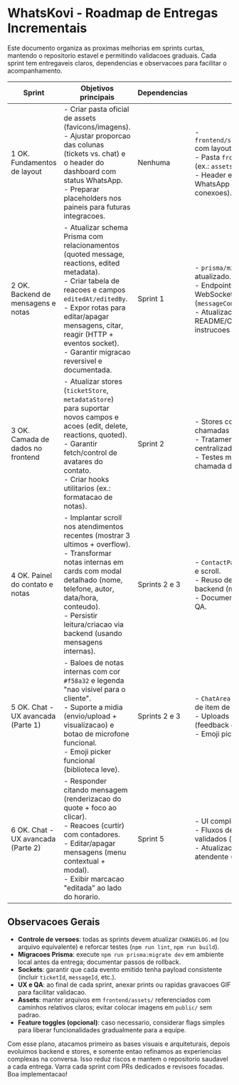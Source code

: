 # WhatsKovi - Roadmap de Entregas Incrementais

Este documento organiza as proximas melhorias em sprints curtas, mantendo o repositorio estavel e permitindo validacoes graduais. Cada sprint tem entregaveis claros, dependencias e observacoes para facilitar o acompanhamento.

| Sprint | Objetivos principais | Dependencias | Entregaveis |
| ------ | ------------------- | ------------ | ----------- |
| 1 OK. Fundamentos de layout | - Criar pasta oficial de assets (favicons/imagens).<br>- Ajustar proporcao das colunas (tickets vs. chat) e o header do dashboard com status WhatsApp.<br>- Preparar placeholders nos paineis para futuras integracoes. | Nenhuma | - `frontend/src/app/dashboard/page.tsx` com layout atualizado.<br>- Pasta `frontend/assets/` estruturada (ex.: `assets/icons`, `assets/images`).<br>- Header exibindo status/numero do WhatsApp (dados do store de conexoes). |
| 2 OK. Backend de mensagens e notas | - Atualizar schema Prisma com relacionamentos (quoted message, reactions, edited metadata).<br>- Criar tabela de reacoes e campos `editedAt/editedBy`.<br>- Expor rotas para editar/apagar mensagens, citar, reagir (HTTP + eventos socket).<br>- Garantir migracao reversivel e documentada. | Sprint 1 | - `prisma/migrations` + schema atualizado.<br>- Endpoints REST e eventos WebSocket documentados (`messageController`, `routes/index`).<br>- Atualizacao do README/CHANGELOG com instrucoes de migracao. |
| 3 OK. Camada de dados no frontend | - Atualizar stores (`ticketStore`, `metadataStore`) para suportar novos campos e acoes (edit, delete, reactions, quoted).<br>- Garantir fetch/control de avatares do contato.<br>- Criar hooks utilitarios (ex.: formatacao de notas). | Sprint 2 | - Stores com tipagem estendida e chamadas as novas rotas.<br>- Tratamento de avatares e fallback centralizados.<br>- Testes manuais minimos (lint + chamada de API fake). |
| 4 OK. Painel do contato e notas | - Implantar scroll nos atendimentos recentes (mostrar 3 ultimos + overflow).<br>- Transformar notas internas em cards com modal detalhado (nome, telefone, autor, data/hora, conteudo).<br>- Persistir leitura/criacao via backend (usando mensagens internas). | Sprints 2 e 3 | - `ContactPanel` com UI nova, modais e scroll.<br>- Reuso de notas internas vindas do backend (mensagens `isPrivate`).<br>- Documentacao de uso e prints para QA. |
| 5 OK. Chat - UX avancada (Parte 1) | - Baloes de notas internas com cor `#f58a32` e legenda "nao visivel para o cliente".<br>- Suporte a midia (envio/upload + visualizacao) e botao de microfone funcional.<br>- Emoji picker funcional (biblioteca leve). | Sprints 2 e 3 | - `ChatArea` com novos componentes de item de mensagem.<br>- Uploads integrados com backend (feedback de progresso/erro).<br>- Emoji picker integrado ao texto. |
| 6 OK. Chat - UX avancada (Parte 2) | - Responder citando mensagem (renderizacao do quote + foco ao clicar).<br>- Reacoes (curtir) com contadores.<br>- Editar/apagar mensagens (menu contextual + modal).<br>- Exibir marcacao "editada" ao lado do horario. | Sprint 5 | - UI completa de reply/reaction/edit.<br>- Fluxos de edicao/remocao validados (incl. sockets).<br>- Atualizacao do manual do atendente (novo fluxo). |

## Observacoes Gerais

- **Controle de versoes**: todas as sprints devem atualizar `CHANGELOG.md` (ou arquivo equivalente) e reforcar testes (`npm run lint`, `npm run build`).
- **Migracoes Prisma**: execute `npm run prisma:migrate dev` em ambiente local antes da entrega; documentar passos de rollback.
- **Sockets**: garantir que cada evento emitido tenha payload consistente (incluir `ticketId`, `messageId`, etc.).
- **UX e QA**: ao final de cada sprint, anexar prints ou rapidas gravacoes GIF para facilitar validacao.
- **Assets**: manter arquivos em `frontend/assets/` referenciados com caminhos relativos claros; evitar colocar imagens em `public/` sem padrao.
- **Feature toggles (opcional)**: caso necessario, considerar flags simples para liberar funcionalidades gradualmente para a equipe.

Com esse plano, atacamos primeiro as bases visuais e arquiteturais, depois evoluimos backend e stores, e somente entao refinamos as experiencias complexas na conversa. Isso reduz riscos e mantem o repositorio saudavel a cada entrega. Varra cada sprint com PRs dedicados e revisoes focadas. Boa implementacao!
